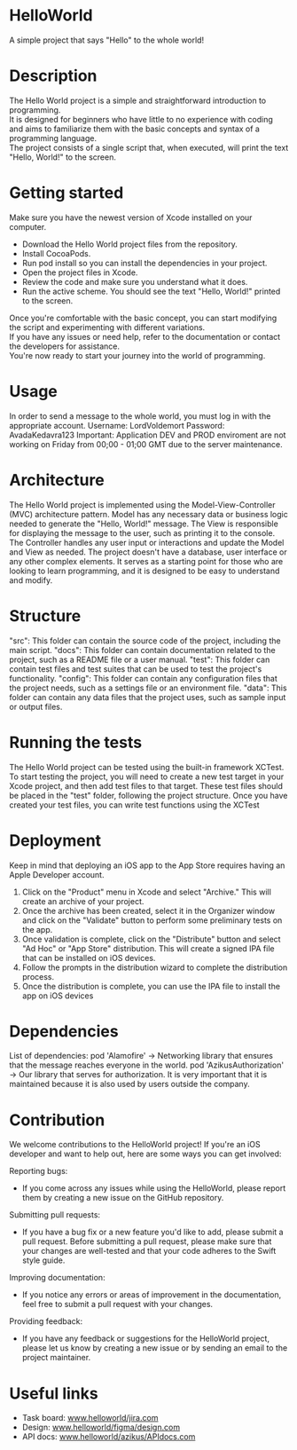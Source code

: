 # HelloWorld
A simple project that says "Hello" to the whole world!

# Description
<p>The Hello World project is a simple and straightforward introduction to programming.<br>
It is designed for beginners who have little to no experience with coding and aims to familiarize them with the basic concepts 
and syntax of a programming language.<br> 
The project consists of a single script that, when executed, will print the text "Hello, World!" to the screen.</p>

# Getting started
Make sure you have the newest version of Xcode installed on your computer.
* Download the Hello World project files from the repository.
* Install CocoaPods.
* Run pod install so you can install the dependencies in your project.
* Open the project files in Xcode.
* Review the code and make sure you understand what it does.
* Run the active scheme.
You should see the text "Hello, World!" printed to the screen.<br>

Once you're comfortable with the basic concept, you can start modifying the script and experimenting with different variations.<br>
If you have any issues or need help, refer to the documentation or contact the developers for assistance.<br>
You're now ready to start your journey into the world of programming.

# Usage
In order to send a message to the whole world, you must log in with the appropriate account.
Username: LordVoldemort
Password: AvadaKedavra123
Important: Application DEV and PROD enviroment are not working on Friday from 00;00 - 01;00 GMT due to the server maintenance.

# Architecture
The Hello World project is implemented using the Model-View-Controller (MVC) architecture pattern. 
Model has any necessary data or business logic needed to generate the "Hello, World!" message. 
The View is responsible for displaying the message to the user, such as printing it to the console. 
The Controller handles any user input or interactions and update the Model and View as needed.
The project doesn't have a database, user interface or any other complex elements. 
It serves as a starting point for those who are looking to learn programming, and it is designed to be easy to understand and modify.

# Structure 
"src": This folder can contain the source code of the project, including the main script.
"docs": This folder can contain documentation related to the project, such as a README file or a user manual.
"test": This folder can contain test files and test suites that can be used to test the project's functionality.
"config": This folder can contain any configuration files that the project needs, such as a settings file or an environment file.
"data": This folder can contain any data files that the project uses, such as sample input or output files.

# Running the tests
The Hello World project can be tested using the built-in framework XCTest.
To start testing the project, you will need to create a new test target in your Xcode project, 
and then add test files to that target. These test files should be placed in the "test" folder, following the project structure.
Once you have created your test files, you can write test functions using the XCTest 

# Deployment
Keep in mind that deploying an iOS app to the App Store requires having an Apple Developer account.

1. Click on the "Product" menu in Xcode and select "Archive." This will create an archive of your project.
2. Once the archive has been created, select it in the Organizer window and click on the "Validate" button to perform some preliminary tests on the app.
3. Once validation is complete, click on the "Distribute" button and select "Ad Hoc" or "App Store" distribution. 
This will create a signed IPA file that can be installed on iOS devices.
4. Follow the prompts in the distribution wizard to complete the distribution process.
5. Once the distribution is complete, you can use the IPA file to install the app on iOS devices

# Dependencies

List of dependencies: 
pod 'Alamofire' -> Networking library that ensures that the message reaches everyone in the world.
pod 'AzikusAuthorization' -> Our library that serves for authorization. 
It is very important that it is maintained because it is also used by users outside the company.

# Contribution
We welcome contributions to the HelloWorld project! If you're an iOS developer and want to help out, here are some ways you can get involved:

Reporting bugs: 
- If you come across any issues while using the HelloWorld, please report them by creating a new issue on the GitHub repository.

Submitting pull requests: 
- If you have a bug fix or a new feature you'd like to add, please submit a pull request. Before submitting a pull request, 
please make sure that your changes are well-tested and that your code adheres to the Swift style guide.

Improving documentation: 
- If you notice any errors or areas of improvement in the documentation, feel free to submit a pull request with your changes.

Providing feedback:
- If you have any feedback or suggestions for the HelloWorld project, please let us know by creating a new issue or by sending an email to the project maintainer.

# Useful links
* Task board: www.helloworld/jira.com
* Design: www.helloworld/figma/design.com
* API docs: www.helloworld/azikus/APIdocs.com
